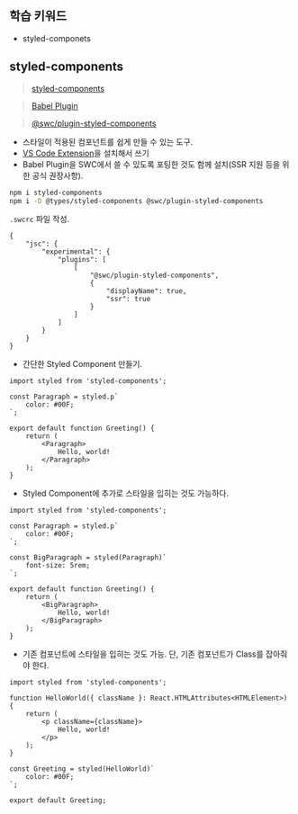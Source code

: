 ## 학습 키워드

- styled-componets

## styled-components

> [styled-components](https://styled-components.com/)
> 

> [Babel Plugin](https://styled-components.com/docs/tooling#babel-plugin)
> 

> [@swc/plugin-styled-components](https://github.com/swc-project/plugins/tree/main/packages/styled-components)
> 

- 스타일이 적용된 컴포넌트를 쉽게 만들 수 있는 도구.
- [VS Code Extension](https://www.notion.so/styled-components-73b87e6c5eee4e15a057016fbf2a995e?pvs=21)을 설치해서 쓰기
- Babel Plugin을 SWC에서 쓸 수 있도록 포팅한 것도 함께 설치(SSR 지원 등을 위한 공식 권장사항).

```bash
npm i styled-components
npm i -D @types/styled-components @swc/plugin-styled-components
```

`.swcrc` 파일 작성.

```tsx
{
	"jsc": {
		"experimental": {
			"plugins": [
				[
					"@swc/plugin-styled-components",
					{
						"displayName": true,
						"ssr": true
					}
				]
			]
		}
	}
}
```

- 간단한 Styled Component 만들기.

```tsx
import styled from 'styled-components';

const Paragraph = styled.p`
	color: #00F;
`;

export default function Greeting() {
	return (
		<Paragraph>
			Hello, world!
		</Paragraph>
	);
}
```

- Styled Component에 추가로 스타일을 입히는 것도 가능하다.

```tsx
import styled from 'styled-components';

const Paragraph = styled.p`
	color: #00F;
`;

const BigParagraph = styled(Paragraph)`
	font-size: 5rem;
`;

export default function Greeting() {
	return (
		<BigParagraph>
			Hello, world!
		</BigParagraph>
	);
}
```

- 기존 컴포넌트에 스타일을 입히는 것도 가능. 단, 기존 컴포넌트가 Class를 잡아줘야 한다.

```tsx
import styled from 'styled-components';

function HelloWorld({ className }: React.HTMLAttributes<HTMLElement>) {
	return (
		<p className={className}>
			Hello, world!
		</p>
	);
}

const Greeting = styled(HelloWorld)`
	color: #00F;
`;

export default Greeting;
```